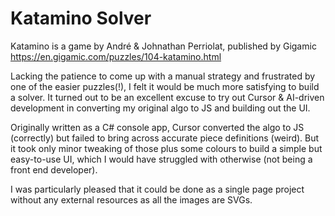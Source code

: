 # Katamino Solver
Katamino is a game by André & Johnathan Perriolat, published by Gigamic
https://en.gigamic.com/puzzles/104-katamino.html

Lacking the patience to come up with a manual strategy and frustrated by one of the easier puzzles(!), I felt it would be much more satisfying to build a solver.
It turned out to be an excellent excuse to try out Cursor & AI-driven development in converting my original algo to JS and building out the UI.

Originally written as a C# console app, Cursor converted the algo to JS (correctly) but failed to bring across accurate piece definitions (weird). But it took only minor tweaking of those plus some colours to build a simple but easy-to-use UI, which I would have struggled with otherwise (not being a front end developer).

I was particularly pleased that it could be done as a single page project without any external resources as all the images are SVGs.
